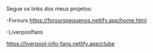 Segue os links dos meus projetos:

-Forours
https://forourspequenos.netlify.app/home.html

-Liverpoolfans

https://liverpool-info-fans.netlify.app/clube



